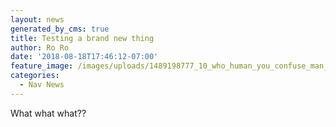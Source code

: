 ```yaml
---
layout: news
generated_by_cms: true
title: Testing a brand new thing
author: Ro Ro
date: '2018-08-18T17:46:12-07:00'
feature_image: /images/uploads/1489198777_10_who_human_you_confuse_man_male_behaviour.png
categories:
  - Nav News
---
```

What what what??
